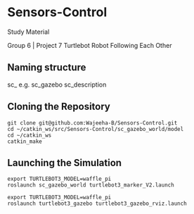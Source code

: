 # Sensors-Control
Study Material

Group 6 | Project 7
Turtlebot Robot Following Each Other

## Naming structure
sc_<packagename>
e.g. sc_gazebo
     sc_description

## Cloning the Repository
    git clone git@github.com:Wajeeha-B/Sensors-Control.git
    cd ~/catkin_ws/src/Sensors-Control/sc_gazebo_world/model
    cd ~/catkin_ws
    catkin_make

## Launching the Simulation
    export TURTLEBOT3_MODEL=waffle_pi
    roslaunch sc_gazebo_world turtlebot3_marker_V2.launch
    
    export TURTLEBOT3_MODEL=waffle_pi
    roslaunch turtlebot3_gazebo turtlebot3_gazebo_rviz.launch
